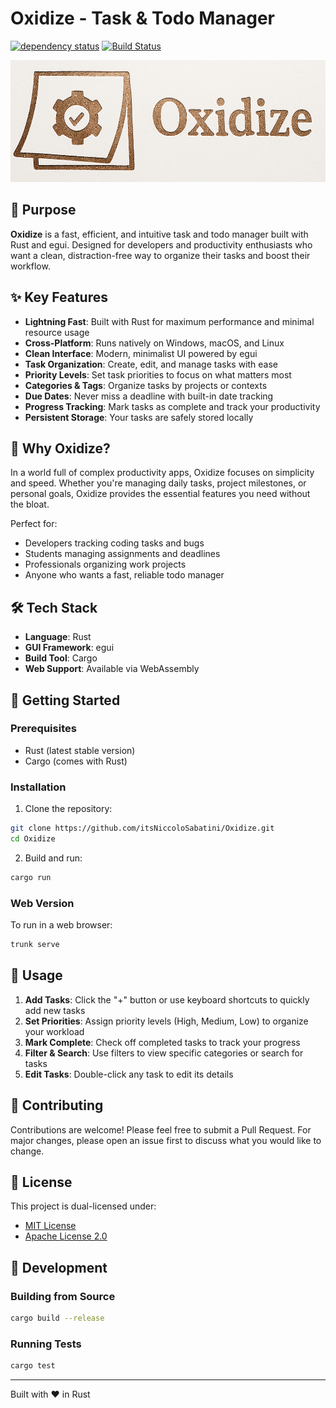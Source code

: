 # Oxidize - Task & Todo Manager

[![dependency status](https://deps.rs/repo/github/itsNiccoloSabatini/Oxidize/status.svg)](https://deps.rs/repo/github/itsNiccoloSabatini/Oxidize)
[![Build Status](https://github.com/itsNiccoloSabatini/Oxidize/workflows/CI/badge.svg)](https://github.com/itsNiccoloSabatini/Oxidize/actions?workflow=CI)

![Oxidize Logo](oxidize_logo_wide.png)

## 🚀 Purpose

**Oxidize** is a fast, efficient, and intuitive task and todo manager built with Rust and egui. Designed for developers and productivity enthusiasts who want a clean, distraction-free way to organize their tasks and boost their workflow.

## ✨ Key Features

- **Lightning Fast**: Built with Rust for maximum performance and minimal resource usage
- **Cross-Platform**: Runs natively on Windows, macOS, and Linux
- **Clean Interface**: Modern, minimalist UI powered by egui
- **Task Organization**: Create, edit, and manage tasks with ease
- **Priority Levels**: Set task priorities to focus on what matters most
- **Categories & Tags**: Organize tasks by projects or contexts
- **Due Dates**: Never miss a deadline with built-in date tracking
- **Progress Tracking**: Mark tasks as complete and track your productivity
- **Persistent Storage**: Your tasks are safely stored locally

## 🎯 Why Oxidize?

In a world full of complex productivity apps, Oxidize focuses on simplicity and speed. Whether you're managing daily tasks, project milestones, or personal goals, Oxidize provides the essential features you need without the bloat.

Perfect for:

- Developers tracking coding tasks and bugs
- Students managing assignments and deadlines
- Professionals organizing work projects
- Anyone who wants a fast, reliable todo manager

## 🛠️ Tech Stack

- **Language**: Rust
- **GUI Framework**: egui
- **Build Tool**: Cargo
- **Web Support**: Available via WebAssembly

## 🚀 Getting Started

### Prerequisites

- Rust (latest stable version)
- Cargo (comes with Rust)

### Installation

1. Clone the repository:

```bash
git clone https://github.com/itsNiccoloSabatini/Oxidize.git
cd Oxidize
```

2. Build and run:

```bash
cargo run
```

### Web Version

To run in a web browser:

```bash
trunk serve
```

## 📝 Usage

1. **Add Tasks**: Click the "+" button or use keyboard shortcuts to quickly add new tasks
2. **Set Priorities**: Assign priority levels (High, Medium, Low) to organize your workload
3. **Mark Complete**: Check off completed tasks to track your progress
4. **Filter & Search**: Use filters to view specific categories or search for tasks
5. **Edit Tasks**: Double-click any task to edit its details

## 🤝 Contributing

Contributions are welcome! Please feel free to submit a Pull Request. For major changes, please open an issue first to discuss what you would like to change.

## 📄 License

This project is dual-licensed under:

- [MIT License](LICENSE-MIT)
- [Apache License 2.0](LICENSE-APACHE)

## 🔧 Development

### Building from Source

```bash
cargo build --release
```

### Running Tests

```bash
cargo test
```

---

Built with ❤️ in Rust
